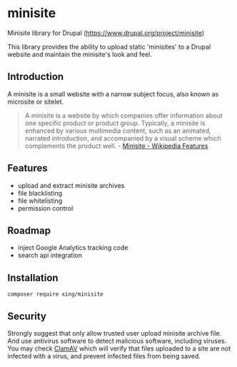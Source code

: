 # minisite

Minisite library for Drupal (https://www.drupal.org/project/minisite)

This library provides the ability to upload static 'minisites' to a Drupal website and maintain the minisite's look and feel.

## Introduction

A minisite is a small website with a narrow subject focus, also known as microsite or sitelet.

> A minisite is a website by which companies offer information about one specific product or product group. 
Typically, a minisite is enhanced by various multimedia content, such as an animated, narrated introduction, 
and accompanied by a visual scheme which complements the product well. - [Minisite - Wikipedia Features](https://en.wikipedia.org/wiki/Minisite)

## Features

- upload and extract minisite archives
- file blacklisting
- file whitelisting
- permission control

## Roadmap

- inject Google Analytics tracking code
- search api integration

## Installation

```composer require xing/minisite```

## Security

Strongly suggest that only allow trusted user upload minisite archive file. 
And use antivirus software to detect malicious software, including viruses. 
You may check [ClamAV](https://www.clamav.net/) which will verify that files uploaded to a site are not infected with a virus, and prevent infected files from being saved.